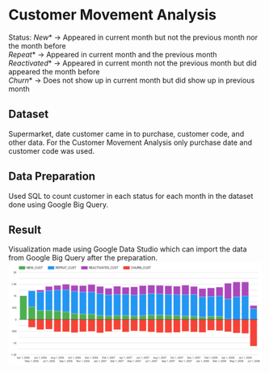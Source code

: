 # Customer Movement Analysis 

Status:
*New** -> Appeared in current month but not the previous month nor the month before  
*Repeat** -> Appeared in current month and the previous month  
*Reactivated** -> Appeared in current month not the previous month but did appeared the month before  
*Churn** -> Does not show up in current month but did show up in previous month  

## Dataset
Supermarket, date customer came in to purchase, customer code, and other data. 
For the Customer Movement Analysis only purchase date and customer code was used.

## Data Preparation
Used SQL to count customer in each status for each month in the dataset done using Google Big Query.

## Result
Visualization made using Google Data Studio which can import the data from Google Big Query after the preparation.
![customer movement graph](https://github.com/SomoK/BADS7105/blob/main/Homework%2010%20-%20Customer%20Movement%20Analysis/customer%20movement%20graph.PNG)
